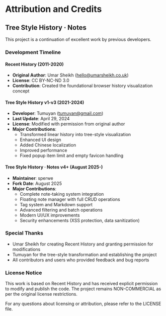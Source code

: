# Attribution and Credits

## Tree Style History · Notes

This project is a continuation of excellent work by previous developers.

### Development Timeline

#### Recent History (2011-2020)
- **Original Author**: Umar Sheikh (hello@umarsheikh.co.uk)
- **License**: CC BY-NC-ND 3.0
- **Contribution**: Created the foundational browser history visualization concept

#### Tree Style History v1-v3 (2021-2024)
- **Developer**: Tumuyan (tumuyan@gmail.com)
- **Last Update**: April 29, 2024
- **License**: Modified with permission from original author
- **Major Contributions**:
  - Transformed linear history into tree-style visualization
  - Enhanced UI design
  - Added Chinese localization
  - Improved performance
  - Fixed popup item limit and empty favicon handling

#### Tree Style History · Notes v4+ (August 2025-)
- **Maintainer**: sperwe
- **Fork Date**: August 2025
- **Major Contributions**:
  - Complete note-taking system integration
  - Floating note manager with full CRUD operations
  - Tag system and Markdown support
  - Advanced filtering and batch operations
  - Modern UI/UX improvements
  - Security enhancements (XSS protection, data sanitization)

### Special Thanks

- Umar Sheikh for creating Recent History and granting permission for modifications
- Tumuyan for the tree-style transformation and establishing the project
- All contributors and users who provided feedback and bug reports

### License Notice

This work is based on Recent History and has received explicit permission to modify 
and publish the code. The project remains NON-COMMERCIAL as per the original license 
restrictions.

For any questions about licensing or attribution, please refer to the LICENSE file.